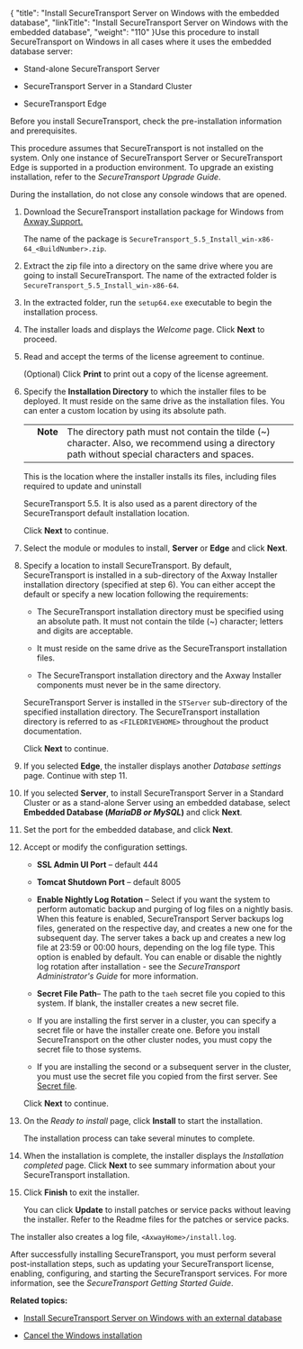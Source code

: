 {
    "title": "Install SecureTransport Server on Windows with the embedded database",
    "linkTitle": "Install SecureTransport Server on Windows with the embedded database",
    "weight": "110"
}Use this procedure to install SecureTransport on Windows in all cases where it uses the embedded database server:

-   Stand-alone SecureTransport Server
-   SecureTransport Server in a Standard Cluster
-   SecureTransport Edge  

Before you install SecureTransport, check the pre-installation information and prerequisites.

This procedure assumes that SecureTransport is not installed on the system. Only one instance of SecureTransport Server or SecureTransport Edge is supported in a production environment. To upgrade an existing installation, refer to the *SecureTransport Upgrade Guide*.

During the installation, do not close any console windows that are opened.

1.  Download the SecureTransport installation package for Windows from [Axway Support.](https://support.axway.com/)  
    The name of the package is `SecureTransport_5.5_Install_win-x86-64_<BuildNumber>.zip`.

2.  Extract the zip file into a directory on the same drive where you are going to install SecureTransport. The name of the extracted folder is `SecureTransport_5.5_Install_win-x86-64`.

3.  In the extracted folder, run the `setup64.exe` executable to begin the installation process.

4.  The installer loads and displays the *Welcome* page. Click **Next** to proceed.

5.  Read and accept the terms of the license agreement to continue.
      
    (Optional) Click **Print** to print out a copy of the license agreement.

6.  Specify the **Installation Directory** to which the installer files to be deployed. It must reside on the same drive as the installation files. You can enter a custom location by using its absolute path.  

    <table cellpadding="0" cellspacing="0">   <col/>   <col/>   <col/>      <tr>         <td valign="top">         </td>         <td valign="top"><span><b>Note</b></span>         </td>         <td data-mc-autonum="&lt;b&gt;Note&lt;/b&gt;" valign="top">The directory path must not contain the tilde (~) character. Also, we recommend using a directory path without special characters and spaces.          </td>      </tr></table>

      
      
    
    This is the location where the installer installs its files, including files required to update and uninstall
    SecureTransport 5.5. It is also used as a parent directory of the SecureTransport default installation location.   
    Click **Next** to continue.

7.  Select the module or modules to install, **Server** or **Edge** and click **Next**.

8.  Specify a location to install SecureTransport. By default, SecureTransport is installed in a sub-directory of the Axway Installer installation directory (specified at step 6). You can either accept the default or specify a new location following the requirements:   
    
    -   The SecureTransport installation directory must be specified using an absolute path. It must not contain the tilde (~) character; letters and digits are acceptable.
    -   It must reside on the same drive as the SecureTransport installation files.
    -   The SecureTransport installation directory and the Axway Installer components must never be in the same directory.

      
    SecureTransport Server is installed in the `STServer` sub-directory of the specified installation directory. The SecureTransport installation directory is referred to as `<FILEDRIVEHOME>` throughout the product documentation.  
    Click **Next** to continue.

9.  If you selected **Edge**, the installer displays another *Database settings* page. Continue with step 11.

10. If you selected **Server**, to install SecureTransport Server in a Standard Cluster or as a stand-alone Server using an embedded database, select **Embedded Database (*MariaDB or MySQL*)** and click **Next**.

11. Set the port for the embedded database, and click **Next**.

12. Accept or modify the configuration settings.
    -   **SSL Admin UI Port** – default 444
    -   **Tomcat Shutdown Port** – default 8005
    -   **Enable Nightly Log Rotation** – Select if you want the system to perform automatic backup and purging of log files on a nightly basis. When this feature is enabled, SecureTransport Server backups log files, generated on the respective day, and creates a new one for the subsequent day. The server takes a back up and creates a new log file at 23:59 or 00:00 hours, depending on the log file type. This option is enabled by default. You can enable or disable the nightly log rotation after installation - see the <span cshid="admin" data-version="5.3.5">*SecureTransport Administrator's Guide*</span> for more information.
    -   **Secret File Path**– The path to the `taeh` secret file you copied to this system. If blank, the installer creates a new secret file.
    -   If you are installing the first server in a cluster, you can specify a secret file or have the installer create one. Before you install SecureTransport on the other cluster nodes, you must copy the secret file to those systems.
    -   If you are installing the second or a subsequent server in the cluster, you must use the secret file you copied from the first server. See [Secret file](../../../prereqs_overview/secret_file).

      
    Click **Next** to continue.

13. On the *Ready to install* page, click **Install** to start the installation.   
    The installation process can take several minutes to complete.

14. When the installation is complete, the installer displays the *Installation completed* page. Click **Next** to see summary information about your SecureTransport installation.

15. Click **Finish** to exit the installer.  
    You can click **Update** to install patches or service packs without leaving the installer. Refer to the Readme files for the patches or service packs.

The installer also creates a log file, `<AxwayHome>/install.log`.

After successfully installing SecureTransport, you must perform several post-installation steps, such as updating your SecureTransport license, enabling, configuring, and starting the SecureTransport services. For more information, see the <span cshid="gs" data-version="5.3.5">*SecureTransport Getting Started Guide*</span>.

**Related topics:**

-   [Install SecureTransport Server on Windows with an external database](../install_on_windows_with_external_database)
-   [Cancel the Windows installation](../cancel_windows_installation)
